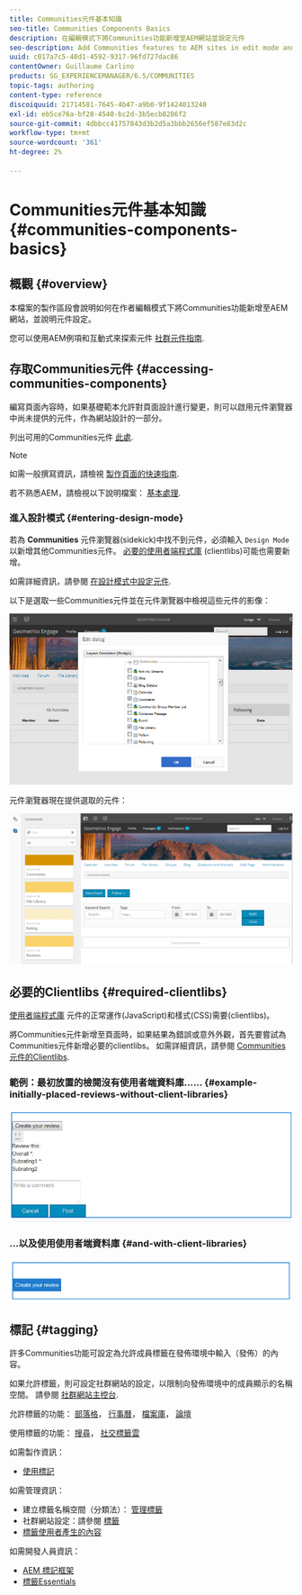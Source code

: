 ```yaml
---
title: Communities元件基本知識
seo-title: Communities Components Basics
description: 在編輯模式下將Communities功能新增至AEM網站並設定元件
seo-description: Add Communities features to AEM sites in edit mode and configure components
uuid: c017a7c5-40d1-4592-9317-96fd727dac86
contentOwner: Guillaume Carlino
products: SG_EXPERIENCEMANAGER/6.5/COMMUNITIES
topic-tags: authoring
content-type: reference
discoiquuid: 21714581-7645-4b47-a9b0-9f1424013240
exl-id: eb5ce76a-bf28-4540-bc2d-3b5ecb8286f2
source-git-commit: 4dbbcc41757843d3b2d5a3bbb2656ef587e83d2c
workflow-type: tm+mt
source-wordcount: '361'
ht-degree: 2%

---
```


# Communities元件基本知識 {#communities-components-basics}

## 概觀 {#overview}

本檔案的製作區段會說明如何在作者編輯模式下將Communities功能新增至AEM網站，並說明元件設定。

您可以使用AEM例項和互動式來探索元件 [社群元件指南](components-guide.md).

## 存取Communities元件 {#accessing-communities-components}

編寫頁面內容時，如果基礎範本允許對頁面設計進行變更，則可以啟用元件瀏覽器中尚未提供的元件，作為網站設計的一部分。

列出可用的Communities元件 [此處](author-communities.md#available-communities-components).

>[!NOTE]
>
>如需一般撰寫資訊，請檢視 [製作頁面的快速指南](../../help/sites-authoring/qg-page-authoring.md).
>
>若不熟悉AEM，請檢視以下說明檔案： [基本處理](../../help/sites-authoring/basic-handling.md).

### 進入設計模式 {#entering-design-mode}

若為 **Communities** 元件瀏覽器(sidekick)中找不到元件，必須輸入 `Design Mode` 以新增其他Communities元件。 [必要的使用者端程式庫](#required-clientlibs) (clientlibs)可能也需要新增。

如需詳細資訊，請參閱 [在設計模式中設定元件](../../help/sites-authoring/default-components-designmode.md).

以下是選取一些Communities元件並在元件瀏覽器中檢視這些元件的影像：

![component-design](assets/component-design.png)

元件瀏覽器現在提供選取的元件：

![component-design1](assets/component-design1.png)

## 必要的Clientlibs {#required-clientlibs}

[使用者端程式庫](../../help/sites-developing/clientlibs.md) 元件的正常運作(JavaScript)和樣式(CSS)需要(clientlibs)。

將Communities元件新增至頁面時，如果結果為錯誤或意外外觀，首先要嘗試為Communities元件新增必要的clientlibs。 如需詳細資訊，請參閱 [Communities元件的Clientlibs](clientlibs.md).

### 範例：最初放置的檢閱沒有使用者端資料庫…… {#example-initially-placed-reviews-without-client-libraries}

![clientlibs1](assets/clientlibs1.png)

### ...以及使用使用者端資料庫 {#and-with-client-libraries}

![clientlibs2](assets/clientlibs2.png)

## 標記 {#tagging}

許多Communities功能可設定為允許成員標籤在發佈環境中輸入（發佈）的內容。

如果允許標籤，則可設定社群網站的設定，以限制向發佈環境中的成員顯示的名稱空間。 請參閱 [社群網站主控台](sites-console.md#tagging).

允許標籤的功能： [部落格](blog-feature.md)， [行事曆](calendar.md)， [檔案庫](file-library.md)， [論壇](forum.md)

使用標籤的功能： [搜尋](search.md)， [社交標籤雲](tagcloud.md)

如需製作資訊：

* [使用標記](../../help/sites-authoring/tags.md)

如需管理資訊：

* 建立標籤名稱空間（分類法）： [管理標籤](../../help/sites-administering/tags.md)
* 社群網站設定：請參閱 [標籤](sites-console.md#tagging)
* [標籤使用者產生的內容](../../help/sites-authoring/tags.md)

如需開發人員資訊：

* [AEM 標記框架](../../help/sites-developing/framework.md)
* [標籤Essentials](tag.md)
